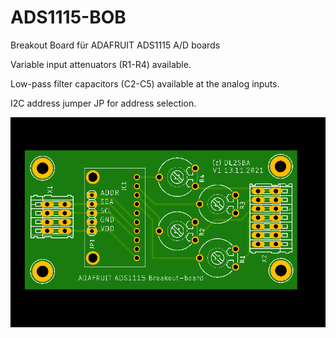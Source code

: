 # ADS1115-BOB
Breakout Board für ADAFRUIT ADS1115 A/D boards

Variable input attenuators (R1-R4) available.

Low-pass filter capacitors (C2-C5) available at the analog inputs.

I2C address jumper JP for address selection.

![Preview](V1.png)
